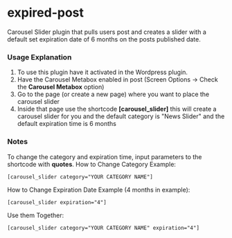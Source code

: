 # expired-post
Carousel Slider plugin that pulls users post and creates a slider with a default set expiration date of 6 months on the posts published date.


### Usage Explanation
1. To use this plugin have it activated in the Wordpress plugin. 
2. Have the Carousel Metabox enabled in post (Screen Options -> Check the **Carousel Metabox** option)
3. Go to the page (or create a new page) where you want to place the carousel slider
4. Inside that page use the shortcode **[carousel_slider]** this will create a carousel slider for you and the default category is "News   Slider" and the default expiration time is 6 months

### Notes
To change the category and expiration time, input parameters to the shortcode with **quotes**. 
How to Change Category Example:
```
[carousel_slider category="YOUR CATEGORY NAME"] 
```
How to Change Expiration Date Example (4 months in example):
```
[carousel_slider expiration="4"] 
```

Use them Together: 
```
[carousel_slider category="YOUR CATEGORY NAME" expiration="4"] 
```
